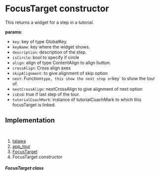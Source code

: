 
<div>

# FocusTarget constructor

</div>






This returns a widget for a step in a tutorial.

**params**:

-   `key`: key of type GlobalKey.
-   `keyName`: key where the widget shows.
-   `description`: description of the step.
-   `isCircle`: bool to specify if circle
-   `align`: align of type ContentAlign to align button.
-   `crossAlign`: Cross align axes
-   `skipAlignment`: to give alignment of skip option
-   `next`: Function`type, this show the next step or`key\` to show the
    tour of.
-   `nextCrossAlign`: nextCrossAlign to give alignment of next option
-   `isEnd`: true if last step of the tour.
-   `tutorialCoachMark`: instance of tutorialCoachMark to which this
    focusTarget is linked.



## Implementation

``` language-dart
 
```







1.  [talawa](../../index.md)
2.  [app_tour](../../models_app_tour/)
3.  [FocusTarget](../../models_app_tour/FocusTarget-class.md)
4.  FocusTarget constructor

##### FocusTarget class







